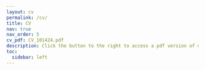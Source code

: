 ```yaml
---
layout: cv
permalink: /cv/
title: CV
nav: true
nav_order: 5
cv_pdf: CV_101424.pdf
description: Click the button to the right to access a pdf version of my CV. This page and the pdf were last updated on 10/14/24.
toc:
  sidebar: left
---
```


